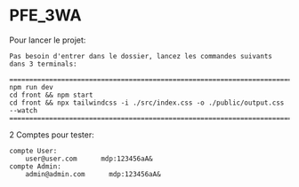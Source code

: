 # PFE_3WA

Pour lancer le projet:

    Pas besoin d'entrer dans le dossier, lancez les commandes suivants dans 3 terminals:

    ==========================================================================================
    npm run dev
    cd front && npm start
    cd front && npx tailwindcss -i ./src/index.css -o ./public/output.css --watch
    ==========================================================================================

2 Comptes pour tester:

    compte User:
        user@user.com      mdp:123456aA&
    compte Admin:
        admin@admin.com      mdp:123456aA&
